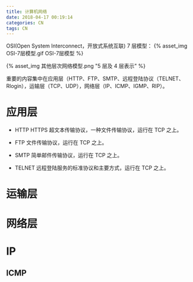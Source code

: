 ```yaml
---
title: 计算机网络
date: 2018-04-17 00:19:14
categories: CN
tags: CN
---
```

OSI(Open System Interconnect，开放式系统互联) 7 层模型：
{% asset_img OSI-7层模型.gif OSI-7层模型 %}

{% asset_img 其他层次网络模型.png "5 层及 4 层表示" %}

重要的内容集中在应用层（HTTP、FTP、SMTP、远程登陆协议（TELNET、Rlogin），运输层（TCP、UDP），网络层（IP、ICMP、IGMP、RIP）。

# 应用层
* HTTP HTTPS
超文本传输协议，一种文件传输协议，运行在 TCP 之上。

* FTP
文件传输协议，运行在 TCP 之上。

* SMTP
简单邮件传输协议，运行在 TCP 之上。

* TELNET
远程登陆服务的标准协议和主要方式，运行在 TCP 之上。


# 运输层

# 网络层
# IP

## ICMP
